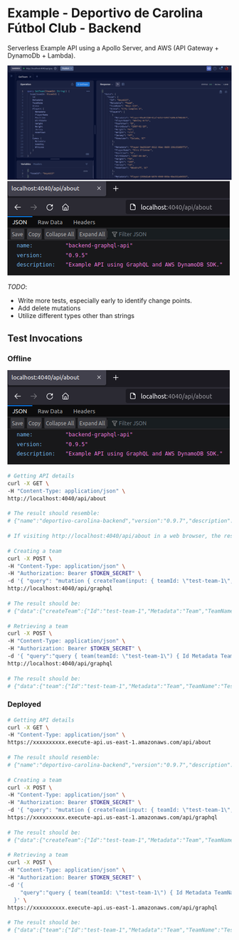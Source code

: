# Example - Deportivo de Carolina Fútbol Club - Backend

Serverless Example API using a Apollo Server, and AWS (API Gateway + DynamoDb + Lambda).

![text](../../images/api-1.png)
![text](../../images/api-2.png)

_TODO_:

- Write more tests, especially early to identify change points.
- Add delete mutations
- Utilize different types other than strings

## Test Invocations

### Offline

![text](../../images/api-2.png)

```bash
# Getting API details
curl -X GET \
-H "Content-Type: application/json" \
http://localhost:4040/api/about

# The result should resemble:
# {"name":"deportivo-carolina-backend","version":"0.9.7","description":"Example API using GraphQL and AWS DynamoDB SDK.","environment":"development"}

# If visiting http://localhost:4040/api/about in a web browser, the result should resemble the screen shot above.

# Creating a team
curl -X POST \
-H "Content-Type: application/json" \
-H "Authorization: Bearer $TOKEN_SECRET" \
-d '{ "query": "mutation { createTeam(input: { teamId: \"test-team-1\", teamName: \"Test Team\", arena: \"Test Team Arena\" }) { Id Metadata TeamName Arena } }"}' \
http://localhost:4040/api/graphql

# The result should be:
# {"data":{"createTeam":{"Id":"test-team-1","Metadata":"Team","TeamName":"Test Team","Arena":"Test Team Arena"}}}

# Retrieving a team
curl -X POST \
-H "Content-Type: application/json" \
-H "Authorization: Bearer $TOKEN_SECRET" \
-d '{ "query":"query { team(teamId: \"test-team-1\") { Id Metadata TeamName Arena  } }"}' \
http://localhost:4040/api/graphql

# The result should be:
# {"data":{"team":{"Id":"test-team-1","Metadata":"Team","TeamName":"Test Team","Arena":"Test Team Arena"}}}
```

### Deployed

```bash
# Getting API details
curl -X GET \
-H "Content-Type: application/json" \
https://xxxxxxxxxx.execute-api.us-east-1.amazonaws.com/api/about

# The result should resemble:
# {"name":"deportivo-carolina-backend","version":"0.9.7","description":"Example API using GraphQL and AWS DynamoDB SDK.","environment":"development"}

# Creating a team
curl -X POST \
-H "Content-Type: application/json" \
-H "Authorization: Bearer $TOKEN_SECRET" \
-d '{ "query": "mutation { createTeam(input: { teamId: \"test-team-1\", teamName: \"Test Team\", arena: \"Test Team Arena\" }) { Id Metadata TeamName Arena } }"}' \
https://xxxxxxxxxx.execute-api.us-east-1.amazonaws.com/api/graphql

# The result should be:
# {"data":{"createTeam":{"Id":"test-team-1","Metadata":"Team","TeamName":"Test Team","Arena":"Test Team Arena"}}}

# Retrieving a team
curl -X POST \
-H "Content-Type: application/json" \
-H "Authorization: Bearer $TOKEN_SECRET" \
-d '{
    "query":"query { team(teamId: \"test-team-1\") { Id Metadata TeamName Arena  } }"
  }' \
https://xxxxxxxxxx.execute-api.us-east-1.amazonaws.com/api/graphql

# The result should be:
# {"data":{"team":{"Id":"test-team-1","Metadata":"Team","TeamName":"Test Team","Arena":"Test Team Arena"}}}
```
